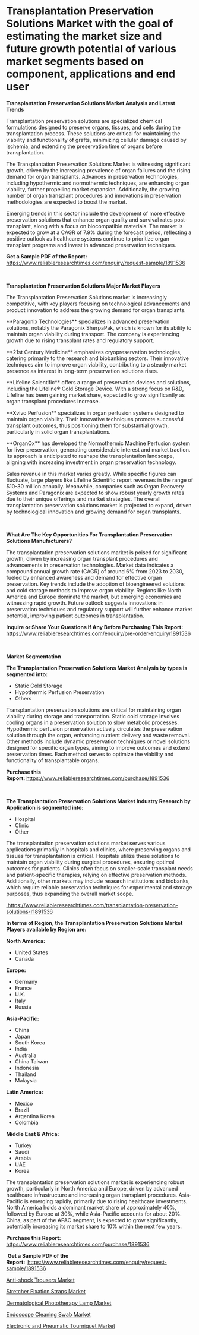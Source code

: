 <p><h1>Transplantation Preservation Solutions Market with the goal of estimating the market size and future growth potential of various market segments based on component, applications and end user</h1></p><p><strong>Transplantation Preservation Solutions Market Analysis and Latest Trends</strong></p>
<p><p>Transplantation preservation solutions are specialized chemical formulations designed to preserve organs, tissues, and cells during the transplantation process. These solutions are critical for maintaining the viability and functionality of grafts, minimizing cellular damage caused by ischemia, and extending the preservation time of organs before transplantation. </p><p>The Transplantation Preservation Solutions Market is witnessing significant growth, driven by the increasing prevalence of organ failures and the rising demand for organ transplants. Advances in preservation technologies, including hypothermic and normothermic techniques, are enhancing organ viability, further propelling market expansion. Additionally, the growing number of organ transplant procedures and innovations in preservation methodologies are expected to boost the market.</p><p>Emerging trends in this sector include the development of more effective preservation solutions that enhance organ quality and survival rates post-transplant, along with a focus on biocompatible materials. The market is expected to grow at a CAGR of 7.9% during the forecast period, reflecting a positive outlook as healthcare systems continue to prioritize organ transplant programs and invest in advanced preservation techniques.</p></p>
<p><strong>Get a Sample PDF of the Report:&nbsp;</strong> <a href="https://www.reliableresearchtimes.com/enquiry/request-sample/1891536?utm_campaign=1776&utm_medium=2&utm_source=Github&utm_content=ia&utm_term=24102024&utm_id=transplantation-preservation-solutions">https://www.reliableresearchtimes.com/enquiry/request-sample/1891536</a></p>
<p>&nbsp;</p>
<p><strong>Transplantation Preservation Solutions Major Market Players</strong></p>
<p><p>The Transplantation Preservation Solutions market is increasingly competitive, with key players focusing on technological advancements and product innovation to address the growing demand for organ transplants. </p><p>**Paragonix Technologies** specializes in advanced preservation solutions, notably the Paragonix SherpaPak, which is known for its ability to maintain organ viability during transport. The company is experiencing growth due to rising transplant rates and regulatory support.</p><p>**21st Century Medicine** emphasizes cryopreservation technologies, catering primarily to the research and biobanking sectors. Their innovative techniques aim to improve organ viability, contributing to a steady market presence as interest in long-term preservation solutions rises.</p><p>**Lifeline Scientific** offers a range of preservation devices and solutions, including the Lifeline® Cold Storage Device. With a strong focus on R&D, Lifeline has been gaining market share, expected to grow significantly as organ transplant procedures increase.</p><p>**Xvivo Perfusion** specializes in organ perfusion systems designed to maintain organ viability. Their innovative techniques promote successful transplant outcomes, thus positioning them for substantial growth, particularly in solid organ transplantations.</p><p>**OrganOx** has developed the Normothermic Machine Perfusion system for liver preservation, generating considerable interest and market traction. Its approach is anticipated to reshape the transplantation landscape, aligning with increasing investment in organ preservation technology.</p><p>Sales revenue in this market varies greatly. While specific figures can fluctuate, large players like Lifeline Scientific report revenues in the range of $10-30 million annually. Meanwhile, companies such as Organ Recovery Systems and Paragonix are expected to show robust yearly growth rates due to their unique offerings and market strategies. The overall transplantation preservation solutions market is projected to expand, driven by technological innovation and growing demand for organ transplants.</p></p>
<p>&nbsp;</p>
<p><strong>What Are The Key Opportunities For Transplantation Preservation Solutions Manufacturers?</strong></p>
<p><p>The transplantation preservation solutions market is poised for significant growth, driven by increasing organ transplant procedures and advancements in preservation technologies. Market data indicates a compound annual growth rate (CAGR) of around 6% from 2023 to 2030, fueled by enhanced awareness and demand for effective organ preservation. Key trends include the adoption of bioengineered solutions and cold storage methods to improve organ viability. Regions like North America and Europe dominate the market, but emerging economies are witnessing rapid growth. Future outlook suggests innovations in preservation techniques and regulatory support will further enhance market potential, improving patient outcomes in transplantation.</p></p>
<p><strong>Inquire or Share Your Questions If Any Before Purchasing This Report:</strong> <a href="https://www.reliableresearchtimes.com/enquiry/pre-order-enquiry/1891536?utm_campaign=1776&utm_medium=2&utm_source=Github&utm_content=ia&utm_term=24102024&utm_id=transplantation-preservation-solutions">https://www.reliableresearchtimes.com/enquiry/pre-order-enquiry/1891536</a></p>
<p>&nbsp;</p>
<p><strong>Market Segmentation</strong></p>
<p><strong>The Transplantation Preservation Solutions Market Analysis by types is segmented into:</strong></p>
<p><ul><li>Static Cold Storage</li><li>Hypothermic Perfusion Preservation</li><li>Others</li></ul></p>
<p><p>Transplantation preservation solutions are critical for maintaining organ viability during storage and transportation. Static cold storage involves cooling organs in a preservation solution to slow metabolic processes. Hypothermic perfusion preservation actively circulates the preservation solution through the organ, enhancing nutrient delivery and waste removal. Other methods include dynamic preservation techniques or novel solutions designed for specific organ types, aiming to improve outcomes and extend preservation times. Each method serves to optimize the viability and functionality of transplantable organs.</p></p>
<p><strong>Purchase this Report:&nbsp;</strong><a href="https://www.reliableresearchtimes.com/purchase/1891536?utm_campaign=1776&utm_medium=2&utm_source=Github&utm_content=ia&utm_term=24102024&utm_id=transplantation-preservation-solutions">https://www.reliableresearchtimes.com/purchase/1891536</a></p>
<p>&nbsp;</p>
<p><strong>The Transplantation Preservation Solutions Market Industry Research by Application is segmented into:</strong></p>
<p><ul><li>Hospital</li><li>Clinic</li><li>Other</li></ul></p>
<p><p>The transplantation preservation solutions market serves various applications primarily in hospitals and clinics, where preserving organs and tissues for transplantation is critical. Hospitals utilize these solutions to maintain organ viability during surgical procedures, ensuring optimal outcomes for patients. Clinics often focus on smaller-scale transplant needs and patient-specific therapies, relying on effective preservation methods. Additionally, other markets may include research institutions and biobanks, which require reliable preservation techniques for experimental and storage purposes, thus expanding the overall market scope.</p></p>
<p><a href="https://www.reliableresearchtimes.com/transplantation-preservation-solutions-r1891536?utm_campaign=1776&utm_medium=2&utm_source=Github&utm_content=ia&utm_term=24102024&utm_id=transplantation-preservation-solutions">&nbsp;https://www.reliableresearchtimes.com/transplantation-preservation-solutions-r1891536</a></p>
<p><strong>In terms of Region, the Transplantation Preservation Solutions Market Players available by Region are:</strong></p>
<p>
    <p> <strong> North America: </strong>
        <ul>
            <li>United States</li>
            <li>Canada</li>
        </ul>
        </p> 
    <p> <strong> Europe: </strong>
        <ul>
            <li>Germany</li>
            <li>France</li>
            <li>U.K.</li>
            <li>Italy</li>
            <li>Russia</li>
        </ul>
        </p> 
    <p> <strong> Asia-Pacific: </strong>
        <ul>
            <li>China</li>
            <li>Japan</li>
            <li>South Korea</li>
            <li>India</li>
            <li>Australia</li>
            <li>China Taiwan</li>
            <li>Indonesia</li>
            <li>Thailand</li>
            <li>Malaysia</li>
        </ul>
        </p> 
    <p> <strong> Latin America: </strong>
        <ul>
            <li>Mexico</li>
            <li>Brazil</li>
            <li>Argentina Korea</li>
            <li>Colombia</li>
        </ul>
        </p> 
    <p> <strong> Middle East & Africa: </strong>
        <ul>
            <li>Turkey</li>
            <li>Saudi</li>
            <li>Arabia</li>
            <li>UAE</li>
            <li>Korea</li>
        </ul>
    </p>
    </p>
<p><p>The transplantation preservation solutions market is experiencing robust growth, particularly in North America and Europe, driven by advanced healthcare infrastructure and increasing organ transplant procedures. Asia-Pacific is emerging rapidly, primarily due to rising healthcare investments. North America holds a dominant market share of approximately 40%, followed by Europe at 30%, while Asia-Pacific accounts for about 20%. China, as part of the APAC segment, is expected to grow significantly, potentially increasing its market share to 10% within the next few years.</p></p>
<p><strong>Purchase this Report: </strong><a href="https://www.reliableresearchtimes.com/purchase/1891536?utm_campaign=1776&utm_medium=2&utm_source=Github&utm_content=ia&utm_term=24102024&utm_id=transplantation-preservation-solutions">https://www.reliableresearchtimes.com/purchase/1891536</a></p>
<p>&nbsp;<strong>Get a Sample PDF of the Report:&nbsp;&nbsp;</strong><a href="https://www.reliableresearchtimes.com/enquiry/request-sample/1891536?utm_campaign=1776&utm_medium=2&utm_source=Github&utm_content=ia&utm_term=24102024&utm_id=transplantation-preservation-solutions">https://www.reliableresearchtimes.com/enquiry/request-sample/1891536</a></p>
<p><strong></strong></p>
<p><p><a href="https://www.linkedin.com/pulse/navigating-anti-shock-trousers-market-expert-analysis-forecast-q1k8f?utm_campaign=1776&utm_medium=2&utm_source=Github&utm_content=ia&utm_term=24102024&utm_id=transplantation-preservation-solutions">Anti-shock Trousers Market</a></p><p><a href="https://www.linkedin.com/pulse/global-stretcher-fixation-straps-market-focus-application-78rff?utm_campaign=1776&utm_medium=2&utm_source=Github&utm_content=ia&utm_term=24102024&utm_id=transplantation-preservation-solutions">Stretcher Fixation Straps Market</a></p><p><a href="https://www.linkedin.com/pulse/future-dermatological-phototherapy-lamp-market-global-forecast-oxlpf?utm_campaign=1776&utm_medium=2&utm_source=Github&utm_content=ia&utm_term=24102024&utm_id=transplantation-preservation-solutions">Dermatological Phototherapy Lamp Market</a></p><p><a href="https://www.linkedin.com/pulse/endoscope-cleaning-swab-market-size-share-trends-analysis-wdzaf?utm_campaign=1776&utm_medium=2&utm_source=Github&utm_content=ia&utm_term=24102024&utm_id=transplantation-preservation-solutions">Endoscope Cleaning Swab Market</a></p><p><a href="https://www.linkedin.com/pulse/electronic-pneumatic-tourniquet-landscape-product-spectrum-oxudf?utm_campaign=1776&utm_medium=2&utm_source=Github&utm_content=ia&utm_term=24102024&utm_id=transplantation-preservation-solutions">Electronic and Pneumatic Tourniquet Market</a></p></p>